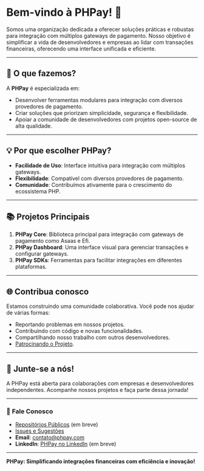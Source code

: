 # Bem-vindo à PHPay! 🚀

Somos uma organização dedicada a oferecer soluções práticas e robustas para integração com múltiplos gateways de pagamento. Nosso objetivo é simplificar a vida de desenvolvedores e empresas ao lidar com transações financeiras, oferecendo uma interface unificada e eficiente.

---

## 🌟 **O que fazemos?**

A **PHPay** é especializada em:

- Desenvolver ferramentas modulares para integração com diversos provedores de pagamento.
- Criar soluções que priorizam simplicidade, segurança e flexibilidade.
- Apoiar a comunidade de desenvolvedores com projetos open-source de alta qualidade.

---

## 💡 **Por que escolher PHPay?**

- **Facilidade de Uso**: Interface intuitiva para integração com múltiplos gateways.
- **Flexibilidade**: Compatível com diversos provedores de pagamento.
- **Comunidade**: Contribuímos ativamente para o crescimento do ecossistema PHP.

---

## 📚 **Projetos Principais**

1. **PHPay Core**: Biblioteca principal para integração com gateways de pagamento como Asaas e Efi.
2. **PHPay Dashboard**: Uma interface visual para gerenciar transações e configurar gateways.
3. **PHPay SDKs**: Ferramentas para facilitar integrações em diferentes plataformas.

---

## 🌐 **Contribua conosco**

Estamos construindo uma comunidade colaborativa. Você pode nos ajudar de várias formas:

- Reportando problemas em nossos projetos.
- Contribuindo com código e novas funcionalidades.
- Compartilhando nosso trabalho com outros desenvolvedores.
- [Patrocinando o Projeto](https://github.com/sponsors/mariolucasdev).

---

## 🤝 **Junte-se a nós!**

A PHPay está aberta para colaborações com empresas e desenvolvedores independentes. Acompanhe nossos projetos e faça parte dessa jornada!

---

### 💬 **Fale Conosco**

- [Repositórios Públicos](https://github.com/phpay-io/phpay) (em breve)
- [Issues e Sugestões](https://github.com/phpay-io/phpay/issues)
- **Email**: contato@phpay.com
- **LinkedIn**: [PHPay no LinkedIn](https://linkedin.com/company/phpay) (em breve)

---

**PHPay: Simplificando integrações financeiras com eficiência e inovação!**
